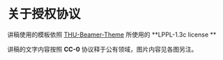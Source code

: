 # 关于授权协议

讲稿使用的模板依照 [THU-Beamer-Theme](https://github.com/tuna/THU-Beamer-Theme) 所使用的 **LPPL-1.3c license **

讲稿的文字内容按照 **CC-0** 协议释于公有领域，图片内容见各图另注。